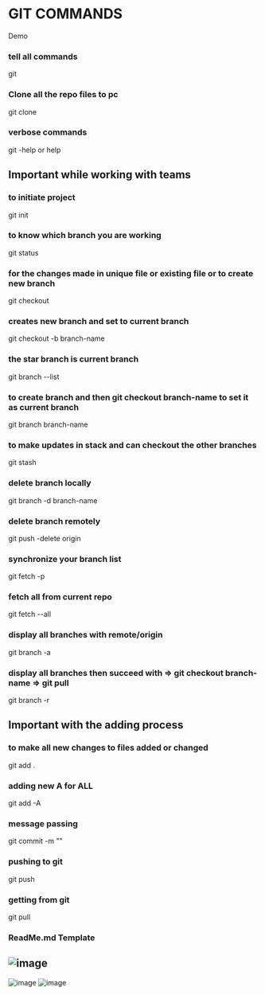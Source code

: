 # GIT COMMANDS
Demo

### tell all commands
git

### Clone all the repo files to pc
git clone 

### verbose commands
git -help or help  

## Important while working with teams

### to initiate project
git init 

### to know which branch you are working
git status 

### for the changes made in unique file or existing file or to create new branch
git checkout 

### creates new branch and set to current branch
git checkout -b branch-name

### the star branch is current branch
git branch --list 

### to create branch and then git checkout branch-name to set it as current branch
git branch branch-name

### to make updates in stack and can checkout the other branches
git stash 

### delete branch locally
git branch -d branch-name 

### delete branch remotely
git push -delete origin <remote-dir> 
  
###  synchronize your branch list
git fetch -p 

### fetch all from current repo
git fetch --all 

### display all branches with remote/origin
git branch -a 

### display all branches then succeed with => git checkout branch-name => git pull
git branch -r

## Important with the adding process

### to make all new changes to files added or changed
git add .  

### adding new A for ALL
git add -A  

### message passing
git commit -m "" 

### pushing to git
git push  

### getting from git
git pull  

### ReadMe.md Template
![image](https://github.com/ganeshbhandarkar/git-commands/blob/master/ReadMe_Template.PNG?raw=true)
---------------------------------------------------------------------------------------------------
![image](https://github.com/ganeshbhandarkar/git-commands/blob/master/demo_1.png?raw=true)
![image](https://github.com/ganeshbhandarkar/git-commands/blob/master/demo_2.png?raw=true)
